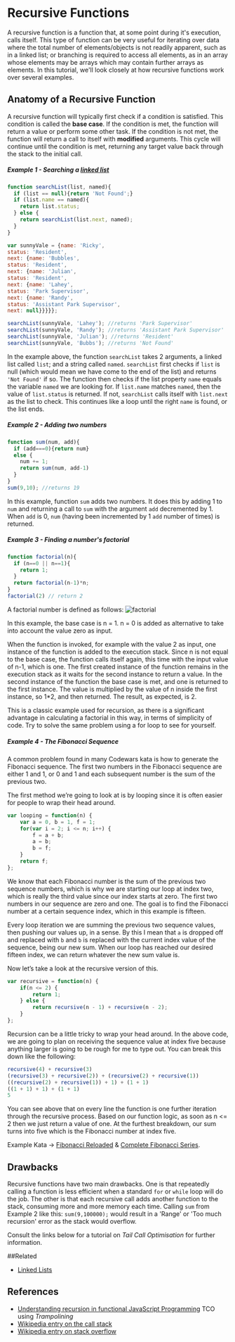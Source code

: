 # Recursive Functions

A recursive function is a function that, at some point during it's execution, calls itself. This type of function can be very useful for iterating over data where the total number of elements/objects is not readily apparent, such as in a linked list; or branching is required to access all elements, as in an array whose elements may be arrays which may contain further arrays as elements. In this tutorial, we'll look closely at how recursive functions work over several examples.

## Anatomy of a Recursive Function

A recursive function will typically first check if a condition is satisfied. This condition is called the **base case**. If the condition is met, the function will return a value or perform some other task. If the condition is not met, the function will return a call to itself with **modified** arguments. This cycle will continue until the condition is met, returning any target value back through the stack to the initial call. 

##### Example 1 - Searching a [linked list](JavaScript/linked-list.md)
```javascript
function searchList(list, named){
  if (list == null){return 'Not Found';}
  if (list.name == named){
  	return list.status;
  } else {
  	return searchList(list.next, named);
  }
}

var sunnyVale = {name: 'Ricky',
status: 'Resident',
next: {name: 'Bubbles',
status: 'Resident',
next: {name: 'Julian',
status: 'Resident',
next: {name: 'Lahey',
status: 'Park Supervisor',
next: {name: 'Randy',
status: 'Assistant Park Supervisor',
next: null}}}}};

searchList(sunnyVale, 'Lahey'); //returns 'Park Supervisor'
searchList(sunnyVale, 'Randy'); //returns 'Assistant Park Supervisor'
searchList(sunnyVale, 'Julian'); //returns 'Resident'
searchList(sunnyVale, 'Bubbs'); //returns 'Not Found'
```
In the example above, the function ```searchList``` takes 2 arguments, a linked list called ```list```; and a string called ```named```. ```searchList``` first checks if ```list``` is null (which would mean we have come to the end of the list) and returns ```'Not Found'``` if so. The function then checks if the list property ```name``` equals the variable ```named``` we are looking for. If ```list.name``` matches ```named```, then the value of `list.status` is returned. If not, ```searchList``` calls itself with ```list.next``` as the list to check. This continues like a loop until the right ```name``` is found, or the list ends.

##### Example 2 - Adding two numbers
```javascript
function sum(num, add){
  if (add===0){return num}
  else {
    num += 1;
    return sum(num, add-1)
  }
}
sum(9,10); //returns 19
```
In this example, function ```sum``` adds two numbers. It does this by adding 1 to ```num``` and returning a call to ```sum``` with the argument ```add``` decremented by 1. When ```add``` is 0, ```num``` (having been incremented by 1 ```add``` number of times) is returned.


##### Example 3 - Finding a number's factorial
```javascript
function factorial(n){
  if (n==0 || n==1){
    return 1;
  }
  return factorial(n-1)*n;
}
factorial(2) // return 2
```
A factorial number is defined as follows: ![factorial](https://upload.wikimedia.org/math/9/3/9/939c013423574cad70f33eaa7dd68f0c.png)

In this example, the base case is n = 1. n = 0 is added as alternative to take into account the value zero as input.

When the function is invoked, for example with the value 2 as input, one instance of the function is added to the execution stack. Since n is not equal to the base case, the function calls itself again, this time with the input value of n-1, which is one. The first created instance of the function remains in the execution stack as it waits for the second instance to return a value. In the second instance of the function the base case is met, and one is returned to the first instance. The value is multiplied by the value of n inside the first instance, so 1*2, and then returned. The result, as expected, is 2.

This is a classic example used for recursion, as there is a significant advantage in calculating a factorial in this way, in terms of simplicity of code. Try to solve the same problem using a for loop to see for yourself.

##### Example 4 - The Fibonacci Sequence

A common problem found in many Codewars kata is how to generate the Fibonacci sequence. The first two numbers in the Fibonacci sequence are either 1 and 1, or 0 and 1 and each subsequent number is the sum of the previous two. 

The first method we’re going to look at is by looping since it is often easier for people to wrap their head around.

```javascript
var looping = function(n) {
    var a = 0, b = 1, f = 1;
    for(var i = 2; i <= n; i++) {
        f = a + b;
        a = b;
        b = f;
    }
    return f;
};
```

We know that each Fibonacci number is the sum of the previous two sequence numbers, which is why we are starting our loop at index two, which is really the third value since our index starts at zero.  The first two numbers in our sequence are zero and one.  The goal is to find the Fibonacci number at a certain sequence index, which in this example is fifteen.

Every loop iteration we are summing the previous two sequence values, then pushing our values up, in a sense.  By this I mean that `a` is dropped off and replaced with `b` and `b` is replaced with the current index value of the sequence, being our new sum.  When our loop has reached our desired fifteen index, we can return whatever the new sum value is.

Now let’s take a look at the recursive version of this.

```javascript
var recursive = function(n) {
    if(n <= 2) {
        return 1;
    } else {
        return recursive(n - 1) + recursive(n - 2);
    }
};
```
Recursion can be a little tricky to wrap your head around.  In the above code, we are going to plan on receiving the sequence value at index five because anything larger is going to be rough for me to type out.  You can break this down like the following:

```javascript
recursive(4) + recursive(3)
(recursive(3) + recursive(2)) + (recursive(2) + recursive(1))
((recursive(2) + recursive(1)) + 1) + (1 + 1)
((1 + 1) + 1) + (1 + 1)
5
```
You can see above that on every line the function is one further iteration through the recursive process.  Based on our function logic, as soon as n <= 2 then we just return a value of one.  At the furthest breakdown, our sum turns into five which is the Fibonacci number at index five. 

Example Kata -> [Fibonacci Reloaded](http://www.codewars.com/kata/fibonacci-reloaded) & [Complete Fibonacci Series](http://www.codewars.com/kata/complete-fibonacci-series).


## Drawbacks
Recursive functions have two main drawbacks. One is that repeatedly calling a function is less efficient when a standard ```for``` or ```while``` loop will do the job. The other is that each recursive call adds another function to the stack, consuming more and more memory each time. Calling ```sum``` from Example 2 like this: ```sum(9,100000);``` would result in a 'Range' or 'Too much recursion' error as the stack would overflow.  

Consult the links below for a tutorial on *Tail Call Optimisation* for further information.


##Related

* [Linked Lists](http://codingforeveryone.foundersandcoders.org/JavaScript/linked-list.html)

## References
* [Understanding recursion in functional JavaScript Programming](http://www.integralist.co.uk/posts/js-recursion.html) TCO using *Trampolining*  
* [Wikipedia entry on the call stack](https://en.wikipedia.org/wiki/Call_stack)
* [Wikipedia entry on stack overflow](https://en.wikipedia.org/wiki/Stack_overflow)
